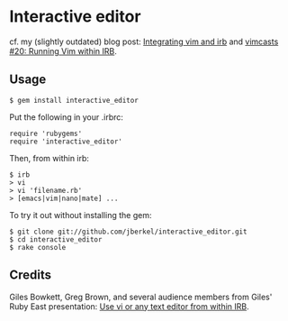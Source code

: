 
# Interactive editor

cf. my (slightly outdated) blog post: [Integrating vim and irb](http://zegoggl.es/2009/04/integrating-vim-and-irb.html) and [vimcasts #20: Running Vim within IRB](http://vimcasts.org/e/20).

## Usage

    $ gem install interactive_editor

Put the following in your .irbrc:

    require 'rubygems'
    require 'interactive_editor'

Then, from within irb:

    $ irb
    > vi
    > vi 'filename.rb'
    > [emacs|vim|nano|mate] ...

To try it out without installing the gem:

    $ git clone git://github.com/jberkel/interactive_editor.git
    $ cd interactive_editor
    $ rake console

## Credits

Giles Bowkett, Greg Brown, and several audience members from Giles' Ruby East presentation: [Use vi or any text editor from within IRB](http://gilesbowkett.blogspot.com/2007/10/use-vi-or-any-text-editor-from-within.html).
